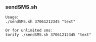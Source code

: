 ### sendSMS.sh


```code
Usage: 
./sendSMS.sh 37061212345 "text"

Or for unlimited sms:
torify ./sendSMS.sh 37061212345 "text"
```
